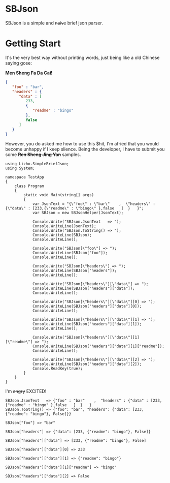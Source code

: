 # SBJson
SBJson is a simple and ~~naive~~ brief json parser.

# Getting Start

It's the very best way without printing words, just being like a old Chinese saying gose:

__Men Sheng Fa Da Cai!__

```json
{
   "foo" : "bar",
   "headers" : {
      "data" : [
         233,
         {
            "readme" : "bingo"
         },
         false
      ]
   }
}
```

However, you do asked me how to use this $hit, I'm afried that you would become unhappy if I keep slience. Being the developer, I have to submit you some ~~__Ren Sheng Jing Yan__~~ samples.

```CSharp
using Lizho.SimpleBriefJson;
using System;

namespace TestApp
{
    class Program
    {
        static void Main(string[] args)
        {
            var JsonText = "{\"foo\" : \"bar\"    ,  \"headers\" : {\"data\" : [233,{\"readme\" : \"bingo\" },false   ]  }   }";
            var SBJson = new SBJsonHelper(JsonText);

            Console.Write("SBJson.JsonText   => ");
            Console.WriteLine(JsonText);
            Console.Write("SBJson.ToString() => ");
            Console.WriteLine(SBJson);
            Console.WriteLine();

            Console.Write("SBJson[\"foo\"] => ");
            Console.WriteLine(SBJson["foo"]);
            Console.WriteLine();

            Console.Write("SBJson[\"headers\"] => ");
            Console.WriteLine(SBJson["headers"]);
            Console.WriteLine();

            Console.Write("SBJson[\"headers\"][\"data\"] => ");
            Console.WriteLine(SBJson["headers"]["data"]);
            Console.WriteLine();

            Console.Write("SBJson[\"headers\"][\"data\"][0] => ");
            Console.WriteLine(SBJson["headers"]["data"][0]);
            Console.WriteLine();

            Console.Write("SBJson[\"headers\"][\"data\"][1] => ");
            Console.WriteLine(SBJson["headers"]["data"][1]);
            Console.WriteLine();

            Console.Write("SBJson[\"headers\"][\"data\"][1][\"readme\"] => ");
            Console.WriteLine(SBJson["headers"]["data"][1]["readme"]);
            Console.WriteLine();

            Console.Write("SBJson[\"headers\"][\"data\"][2] => ");
            Console.WriteLine(SBJson["headers"]["data"][2]);
            Console.ReadKey(true);
        }
    }
}
```

I'm ~~angry~~ EXCITED!

```
SBJson.JsonText   => {"foo" : "bar"    ,  "headers" : {"data" : [233,{"readme" : "bingo" },false   ]  }   }
SBJson.ToString() => {"foo": "bar", "headers": {"data": [233, {"readme": "bingo"}, False]}}

SBJson["foo"] => "bar"

SBJson["headers"] => {"data": [233, {"readme": "bingo"}, False]}

SBJson["headers"]["data"] => [233, {"readme": "bingo"}, False]

SBJson["headers"]["data"][0] => 233

SBJson["headers"]["data"][1] => {"readme": "bingo"}

SBJson["headers"]["data"][1]["readme"] => "bingo"

SBJson["headers"]["data"][2] => False
```